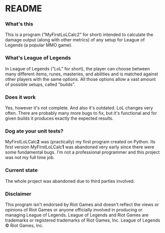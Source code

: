 # README #

### What's this ###
This is a program ("MyFirstLoLCalc2" for short) intended to calculate the damage output (along with other metrics) of any setup for League of Legends (a popular MMO game). 

###  What's League of Legends ###
In League of Legends ("LoL" for short), the player can choose between many different items, runes, masteries, and abilities and is matched against other players with the same options. All those options allow a vast amount of possible setups, called "builds". 

### Does it work ###
Yes, however it's not complete. And also it's outdated. LoL changes very often. There are probably many more bugs to fix, but it's functional and for given builds it produces exactly the expected results. 

### Dog ate your unit tests? ###
MyFirstLoLCalc**2** was (practically) my first program created on Python. Its first version MyFirstLoLCalc**1** was abandoned very early since there were some fundamental bugs. 
I'm not a professional programmer and this project was not my full time job.  



### Current state ###
The whole project was abandoned due to third parties involved. 


### Disclaimer ###

This program isn't endorsed by Riot Games and doesn't reflect the views or opinions of Riot Games or anyone officially involved in producing or managing League of Legends. League of Legends and Riot Games are trademarks or registered trademarks of Riot Games, Inc. League of Legends © Riot Games, Inc.